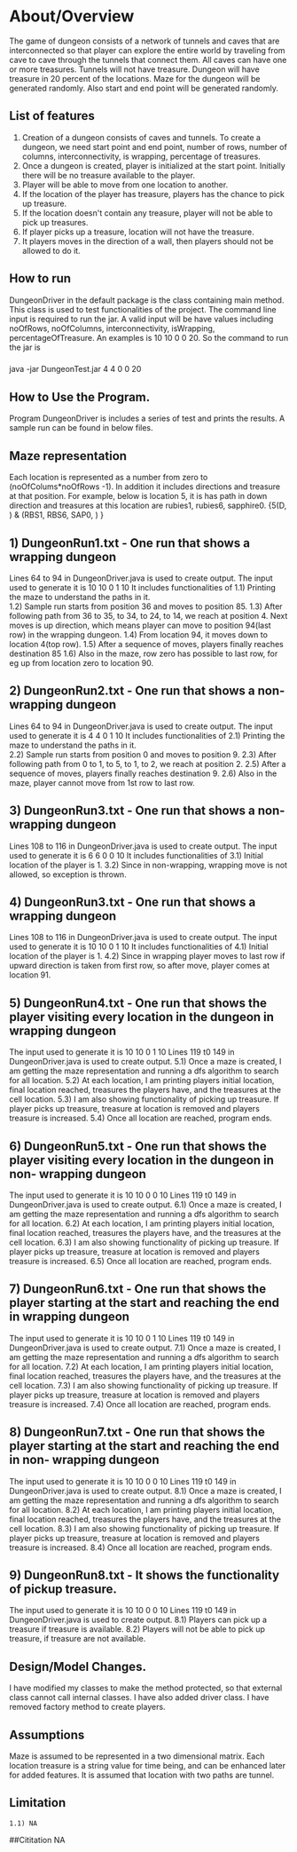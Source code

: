 # About/Overview

The game of dungeon consists of a network of tunnels and caves that are interconnected so that player can explore the entire world by traveling from cave to cave through the tunnels that connect them. All caves can have one or more treasures. Tunnels will not have treasure. Dungeon will have treasure in 20 percent of the locations. Maze for the dungeon will be generated randomly. Also start and end point will be generated randomly. 

## List of features
1. Creation of a dungeon consists of caves and tunnels. To create a dungeon, we need start point and end point, number of rows, number of columns, interconnectivity, is wrapping, percentage of treasures.
2. Once a dungeon is created, player is initialized at the start point. Initially there will be no treasure available to the player.
3. Player will be able to move from one location to another.
4. If the location of the player has treasure, players has the chance to pick up treasure.
5. If the location doesn't contain any treasure, player will not be able to pick up treasures.
6. If player picks up a treasure, location will not have the treasure.
7. It players moves in the direction of a wall, then players should not be allowed to do it.

## How to run
DungeonDriver in the default package is the class containing main method. This class is used to test functionalities of the project. The command line input is required to run the jar. A valid input will be have values including noOfRows, noOfColumns, interconnectivity, isWrapping, percentageOfTreasure.
An examples is 10 10 0 0 20. 
So the command to run the jar is 
###
java -jar DungeonTest.jar 4 4 0 0 20

## How to Use the Program.
Program DungeonDriver is includes a series of test and prints the results. A sample run can be found in below files.

## Maze representation
Each location is represented as a number from zero to (noOfColums*noOfRows -1). In addition it includes directions and treasure at that position.
	For example, below is location 5, it is has path in down direction and treasures at this location are 
	rubies1, rubies6, sapphire0.
	{5(D, ) & (RBS1, RBS6, SAP0, ) }


## 1) DungeonRun1.txt - One run that shows a wrapping dungeon
Lines 64 to 94 in DungeonDriver.java is used to create output.
The input used to generate it is 10 10 0 1 10
It includes functionalities of
	1.1) Printing the maze to understand the paths in it. 	
	1.2) Sample run starts from position 36 and moves to position 85.
	1.3) After following path from 36 to 35, to 34, to 24, to 14, we reach at position 4. Next moves is up 		direction, which means player can move to position 94(last row) in the wrapping dungeon.
	1.4) From location 94, it moves down to location 4(top row).
	1.5) After a sequence of moves, players finally reaches destination 85
	1.6) Also in the maze, row zero has possible to last row, for eg up from location zero to location 90.
	
## 2) DungeonRun2.txt - One run that shows a non-wrapping dungeon
Lines 64 to 94 in DungeonDriver.java is used to create output.
The input used to generate it is 4 4 0 1 10
It includes functionalities of
	2.1) Printing the maze to understand the paths in it. 	
	2.2) Sample run starts from position 0 and moves to position 9.
	2.3) After following path from 0 to 1, to 5, to 1, to 2, we reach at position 2.
	2.5) After a sequence of moves, players finally reaches destination 9.
	2.6) Also in the maze, player cannot move from 1st row to last row.

## 3) DungeonRun3.txt - One run that shows a non-wrapping dungeon
Lines 108 to 116 in DungeonDriver.java is used to create output.
The input used to generate it is 6 6 0 0 10
It includes functionalities of
	3.1) Initial location of the player is 1.
	3.2) Since in non-wrapping, wrapping move is not allowed, so exception is thrown.

## 4) DungeonRun3.txt - One run that shows a wrapping dungeon
Lines 108 to 116 in DungeonDriver.java is used to create output.
The input used to generate it is 10 10 0 1 10
It includes functionalities of
	4.1) Initial location of the player is 1.
	4.2) Since in wrapping player moves to last row if upward direction is taken from first row,
	 	so after move, player comes at location 91.
	
## 5) DungeonRun4.txt - One run that shows the player visiting every location in the dungeon in wrapping dungeon
The input used to generate it is 10 10 0 1 10
Lines 119 t0 149 in DungeonDriver.java is used to create output.
	5.1) Once a maze is created, I am getting the maze representation and running a dfs algorithm to 		search for all location.
	5.2) At each location, I am printing players initial location, final location reached, treasures the 			players have, and the treasures at the cell location.
	5.3) I am also showing functionality of picking up treasure. If player picks up treasure, treasure at 		location is removed and players treasure is increased.
	5.4) Once all location are reached, program ends.
	
## 6) DungeonRun5.txt - One run that shows the player visiting every location in the dungeon in non- wrapping dungeon
The input used to generate it is 10 10 0 0 10
Lines 119 t0 149 in DungeonDriver.java is used to create output.
	6.1) Once a maze is created, I am getting the maze representation and running a dfs algorithm to 		search for all location.
	6.2) At each location, I am printing players initial location, final location reached, treasures the 			players have, and the treasures at the cell location.
	6.3) I am also showing functionality of picking up treasure. If player picks up treasure, treasure at 		location is removed and players treasure is increased.
	6.5) Once all location are reached, program ends.
	
## 7) DungeonRun6.txt - One run that shows the player starting at the start and reaching the end in wrapping dungeon
The input used to generate it is 10 10 0 1 10
Lines 119 t0 149 in DungeonDriver.java is used to create output.
	7.1) Once a maze is created, I am getting the maze representation and running a dfs algorithm to 		search for all location.
	7.2) At each location, I am printing players initial location, final location reached, treasures the 			players have, and the treasures at the cell location.
	7.3) I am also showing functionality of picking up treasure. If player picks up treasure, treasure at 		location is removed and players treasure is increased.
	7.4) Once all location are reached, program ends.
	
## 8) DungeonRun7.txt - One run that shows the player starting at the start and reaching the end in non- wrapping dungeon
The input used to generate it is 10 10 0 0 10
Lines 119 t0 149 in DungeonDriver.java is used to create output.
	8.1) Once a maze is created, I am getting the maze representation and running a dfs algorithm to 		search for all location.
	8.2) At each location, I am printing players initial location, final location reached, treasures the 			players have, and the treasures at the cell location.
	8.3) I am also showing functionality of picking up treasure. If player picks up treasure, treasure at 		location is removed and players treasure is increased.
	8.4) Once all location are reached, program ends.
	
## 9) DungeonRun8.txt - It shows the functionality of pickup treasure.
The input used to generate it is 10 10 0 0 10
Lines 119 t0 149 in DungeonDriver.java is used to create output.
	8.1) Players can pick up a treasure if treasure is available.
	8.2) Players will not be able to pick up treasure, if treasure are not available.
	
## Design/Model Changes.
I have modified my classes to make the method protected, so that external class cannot call internal classes. I have also added driver class. I have removed factory method to create players.

## Assumptions 
Maze is assumed to be represented in a two dimensional matrix. Each location treasure is a string value for time being, and can be enhanced later for added features. It is assumed that location with two paths are tunnel.

## Limitation 
	1.1) NA

##Cititation
NA